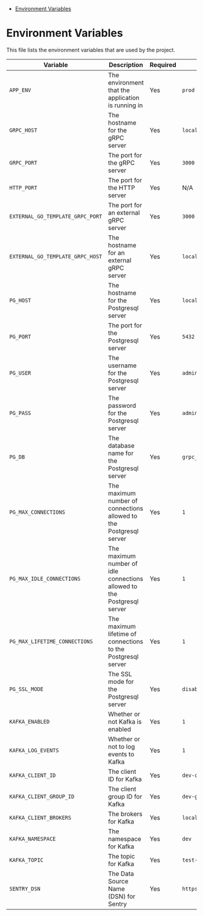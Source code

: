 <!-- START doctoc generated TOC please keep comment here to allow auto update -->
<!-- DON'T EDIT THIS SECTION, INSTEAD RE-RUN doctoc TO UPDATE -->

- [Environment Variables](#environment-variables)

<!-- END doctoc generated TOC please keep comment here to allow auto update -->

# Environment Variables

This file lists the environment variables that are used by the project.

| Variable                         | Description                                                             | Required | Default Value                                                      |
| -------------------------------- | ----------------------------------------------------------------------- | -------- | ------------------------------------------------------------------ |
| `APP_ENV`                        | The environment that the application is running in                      | Yes      | `prod`                                                             |
| `GRPC_HOST`                      | The hostname for the gRPC server                                        | Yes      | `localhost`                                                        |
| `GRPC_PORT`                      | The port for the gRPC server                                            | Yes      | `3000`                                                             |
| `HTTP_PORT`                      | The port for the HTTP server                                            | Yes      | N/A                                                                |
| `EXTERNAL_GO_TEMPLATE_GRPC_PORT` | The port for an external gRPC server                                    | Yes      | `3000`                                                             |
| `EXTERNAL_GO_TEMPLATE_GRPC_HOST` | The hostname for an external gRPC server                                | Yes      | `localhost`                                                        |
| `PG_HOST`                        | The hostname for the Postgresql server                                  | Yes      | `localhost`                                                        |
| `PG_PORT`                        | The port for the Postgresql server                                      | Yes      | `5432`                                                             |
| `PG_USER`                        | The username for the Postgresql server                                  | Yes      | `admin`                                                            |
| `PG_PASS`                        | The password for the Postgresql server                                  | Yes      | `admin`                                                            |
| `PG_DB`                          | The database name for the Postgresql server                             | Yes      | `grpc_template`                                                    |
| `PG_MAX_CONNECTIONS`             | The maximum number of connections allowed to the Postgresql server      | Yes      | `1`                                                                |
| `PG_MAX_IDLE_CONNECTIONS`        | The maximum number of idle connections allowed to the Postgresql server | Yes      | `1`                                                                |
| `PG_MAX_LIFETIME_CONNECTIONS`    | The maximum lifetime of connections to the Postgresql server            | Yes      | `1`                                                                |
| `PG_SSL_MODE`                    | The SSL mode for the Postgresql server                                  | Yes      | `disable`                                                          |
| `KAFKA_ENABLED`                  | Whether or not Kafka is enabled                                         | Yes      | `1`                                                                |
| `KAFKA_LOG_EVENTS`               | Whether or not to log events to Kafka                                   | Yes      | `1`                                                                |
| `KAFKA_CLIENT_ID`                | The client ID for Kafka                                                 | Yes      | `dev-consumer`                                                     |
| `KAFKA_CLIENT_GROUP_ID`          | The client group ID for Kafka                                           | Yes      | `dev-group`                                                        |
| `KAFKA_CLIENT_BROKERS`           | The brokers for Kafka                                                   | Yes      | `localhost:9094`                                                   |
| `KAFKA_NAMESPACE`                | The namespace for Kafka                                                 | Yes      | `dev`                                                              |
| `KAFKA_TOPIC`                    | The topic for Kafka                                                     | Yes      | `test-topic`                                                       |
| `SENTRY_DSN`                     | The Data Source Name (DSN) for Sentry                                   | Yes      | `https://3ab047fd9fd144e79c3215c44638ba79@sentry.zarinworld.ir/29` |
